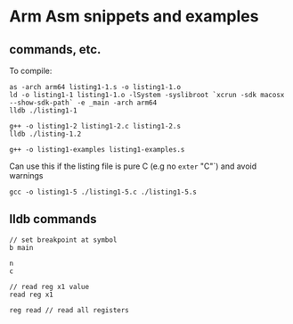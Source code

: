 # Arm Asm snippets and examples

## commands, etc.

To compile:
```
as -arch arm64 listing1-1.s -o listing1-1.o
ld -o listing1-1 listing1-1.o -lSystem -syslibroot `xcrun -sdk macosx --show-sdk-path` -e _main -arch arm64
lldb ./listing1-1
```

```
g++ -o listing1-2 listing1-2.c listing1-2.s 
lldb ./listing-1.2
```

```
g++ -o listing1-examples listing1-examples.s
```

Can use this if the listing file is pure C (e.g no `exter` "C"`) and avoid warnings
```
gcc -o listing1-5 ./listing1-5.c ./listing1-5.s
```

## lldb commands

```
// set breakpoint at symbol
b main

n
c

// read reg x1 value
read reg x1 

reg read // read all registers
```
